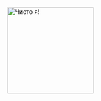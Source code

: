 <img src="https://konkurent.ua/media/cache/74/87/7487223ee97ca6ec986ad026e00f75e5.jpg" alt="Чисто я!" width="200"/>
